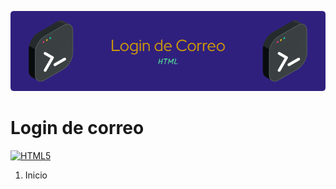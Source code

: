 ![Banner de login](login-html.png)

# Login de correo
<p align="left">
<a href="https://developer.mozilla.org/en-US/docs/Glossary/HTML5" target="_blank" rel="noreferrer"><img src="https://raw.githubusercontent.com/danielcranney/readme-generator/main/public/icons/skills/html5-colored.svg" width="36" height="36" alt="HTML5" /></a>
</p>

1. Inicio

<!---[![Login1.png](https://i.postimg.cc/9Q0GsMWb/Login1.png)](https://postimg.cc/5XcYCfQQ)


2.Cuando la contraseña es corta 

[![Login2.png](https://i.postimg.cc/GhhYs2sR/Login2.png)](https://postimg.cc/grQrCGDt)


3.Al escribir

[![Login3.png](https://i.postimg.cc/m2tksFHP/Login3.png)](https://postimg.cc/KRhx7jQb)



4.Validación.

[![Login4.png](https://i.postimg.cc/pLBLQYN1/Login4.png)](https://postimg.cc/SnJ4k9xW)



Ejemplo del codigo!!!!
https://codepen.io/johnjairoac/pen/bGmrGvz --->


